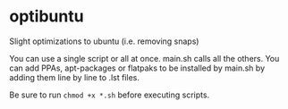 # optibuntu
Slight optimizations to ubuntu (i.e. removing snaps)

You can use a single script or all at once. main.sh calls all the others.
You can add PPAs, apt-packages or flatpaks to be installed by main.sh by adding them line by line to .lst files.

Be sure to run <code>chmod +x *.sh</code> before executing scripts.
